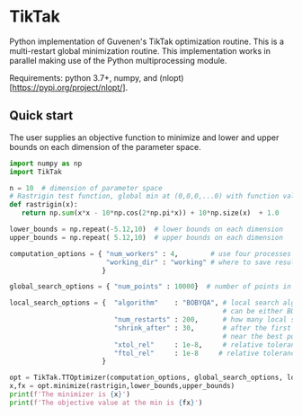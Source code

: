 # TikTak
Python implementation of Guvenen's TikTak optimization routine.  This is a multi-restart global minimization routine.  This implementation works in parallel making use of the Python multiprocessing module.  

Requirements: python 3.7+, numpy, and (nlopt)[https://pypi.org/project/nlopt/].

## Quick start

The user supplies an objective function to minimize and lower and upper bounds on each dimension of the parameter space.

```python
import numpy as np
import TikTak

n = 10  # dimension of parameter space
# Rastrigin test function, global min at (0,0,0,...0) with function value of 1
def rastrigin(x):
   return np.sum(x*x - 10*np.cos(2*np.pi*x)) + 10*np.size(x)  + 1.0

lower_bounds = np.repeat(-5.12,10)  # lower bounds on each dimension
upper_bounds = np.repeat( 5.12,10)  # upper bounds on each dimension

computation_options = { "num_workers" : 4,        # use four processes in parallel
                        "working_dir" : "working" # where to save results in progress (in case interrupted)
                       }

global_search_options = { "num_points" : 10000}  # number of points in global pre-test

local_search_options = {  "algorithm"    : "BOBYQA", # local search algorithm
                                                     # can be either BOBYQA from NLOPT or NelderMead from scipy
                          "num_restarts" : 200,      # how many local searches to do
                          "shrink_after" : 30,       # after the first [shrink_after] restarts we begin searching
                                                     # near the best point we have found so far
                          "xtol_rel"     : 1e-8,     # relative tolerance on x
                          "ftol_rel"     : 1e-8     # relative tolerance on f
                       }

opt = TikTak.TTOptimizer(computation_options, global_search_options, local_search_options)
x,fx = opt.minimize(rastrigin,lower_bounds,upper_bounds)
print(f'The minimizer is {x}')
print(f'The objective value at the min is {fx}')
```
